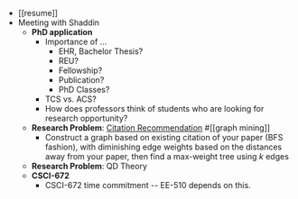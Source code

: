 - [[resume]]
- Meeting with Shaddin
	- **PhD application**
		- Importance of ...
			- EHR, Bachelor Thesis?
			- REU?
			- Fellowship?
			- Publication?
			- PhD Classes?
		- TCS vs. ACS?
		- How does professors think of students who are looking for research opportunity?
	- **Research Problem**: [Citation Recommendation](https://clgiles.ist.psu.edu/pubs/JCDL2014-refseer.pdf) #[[graph mining]]
		- Construct a graph based on existing citation of your paper (BFS fashion), with diminishing edge weights based on the distances away from your paper, then find a max-weight tree using $k$ edges
	- **Research Problem**: QD Theory
	- **CSCI-672**
		- CSCI-672 time commitment -- EE-510 depends on this.